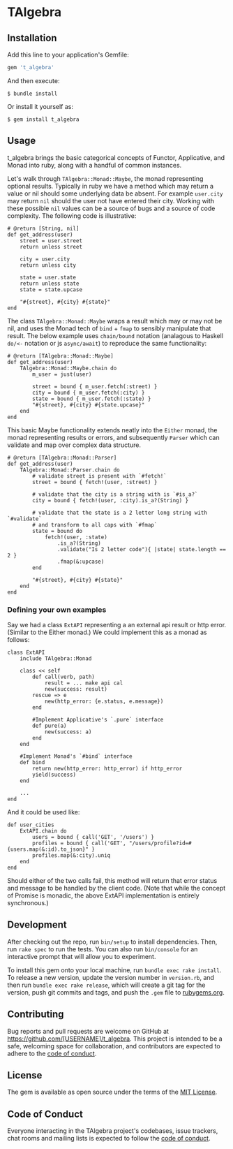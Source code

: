 # TAlgebra

## Installation

Add this line to your application's Gemfile:

```ruby
gem 't_algebra'
```

And then execute:

    $ bundle install

Or install it yourself as:

    $ gem install t_algebra

## Usage

t_algebra brings the basic categorical concepts of Functor, Applicative, and Monad into ruby, along with a handful of common instances. 

Let's walk through `TAlgebra::Monad::Maybe`, the monad representing optional results. Typically in ruby we have a method
which may return a value or nil should some underlying data be absent. For example `user.city` may return `nil` should the
user not have entered their city. Working with these possible `nil` values can be a source of bugs and a source of code
complexity. The following code is illustrative:

```
# @return [String, nil]
def get_address(user)
    street = user.street
    return unless street
    
    city = user.city
    return unless city
    
    state = user.state
    return unless state
    state = state.upcase

    "#{street}, #{city} #{state}" 
end
```

The class `TAlgebra::Monad::Maybe` wraps a result which may or may not be nil, and uses the Monad tech of `bind` + `fmap` to 
sensibly manipulate that result. The below example uses `chain/bound` notation (analagous to Haskell `do/<-` notation or js `async/await`)
to reproduce the same functionality:

```
# @return [TAlgebra::Monad::Maybe]
def get_address(user)
    TAlgebra::Monad::Maybe.chain do
        m_user = just(user)
        
        street = bound { m_user.fetch(:street) }
        city = bound { m_user.fetch(:city) }
        state = bound { m_user.fetch(:state) }
        "#{street}, #{city} #{state.upcase}"
    end
end
```

This basic Maybe functionality extends neatly into the `Either` monad, the monad representing results or errors, and
subsequently `Parser` which can validate and map over complex data structure.

```
# @return [TAlgebra::Monad::Parser]
def get_address(user)
    TAlgebra::Monad::Parser.chain do
        # validate street is present with `#fetch!`
        street = bound { fetch!(user, :street) }
        
        # validate that the city is a string with is `#is_a?`
        city = bound { fetch!(user, :city).is_a?(String) }
        
        # validate that the state is a 2 letter long string with `#validate` 
        # and transform to all caps with `#fmap`
        state = bound do 
            fetch!(user, :state)
                .is_a?(String)
                .validate("Is 2 letter code"){ |state| state.length == 2 }
                .fmap(&:upcase)
        end
        
        "#{street}, #{city} #{state}"
    end
end
```

### Defining your own examples

Say we had a class `ExtAPI` representing a an external api result or http error. (Similar to the Either monad.) We could implement this as a monad as 
follows:

```
class ExtAPI
    include TAlgebra::Monad
    
    class << self
        def call(verb, path)
            result = ... make api cal
            new(success: result)
        rescue => e
            new(http_error: {e.status, e.message})
        end
            
        #Implement Applicative's `.pure` interface
        def pure(a)
            new(success: a)        
        end
    end
    
    #Implement Monad's `#bind` interface
    def bind
        return new(http_error: http_error) if http_error
        yield(success)
    end
    
    ...
end
```

And it could be used like:

```
def user_cities
    ExtAPI.chain do
        users = bound { call('GET', '/users') }
        profiles = bound { call('GET', "/users/profile?id=#{users.map(&:id).to_json}" } 
        profiles.map(&:city).uniq
    end
end
```

Should either of the two calls fail, this method will return that error status and message to be handled by the client code.
(Note that while the concept of Promise is monadic, the above ExtAPI implementation is entirely synchronous.)

## Development

After checking out the repo, run `bin/setup` to install dependencies. Then, run `rake spec` to run the tests. You can also run `bin/console` for an interactive prompt that will allow you to experiment.

To install this gem onto your local machine, run `bundle exec rake install`. To release a new version, update the version number in `version.rb`, and then run `bundle exec rake release`, which will create a git tag for the version, push git commits and tags, and push the `.gem` file to [rubygems.org](https://rubygems.org).

## Contributing

Bug reports and pull requests are welcome on GitHub at https://github.com/[USERNAME]/t_algebra. This project is intended to be a safe, welcoming space for collaboration, and contributors are expected to adhere to the [code of conduct](https://github.com/[USERNAME]/t_algebra/blob/master/CODE_OF_CONDUCT.md).


## License

The gem is available as open source under the terms of the [MIT License](https://opensource.org/licenses/MIT).

## Code of Conduct

Everyone interacting in the TAlgebra project's codebases, issue trackers, chat rooms and mailing lists is expected to follow the [code of conduct](https://github.com/afg419/t_algebra/blob/master/CODE_OF_CONDUCT.md).
